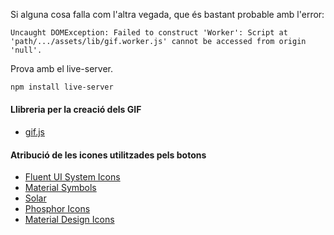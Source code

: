 Si alguna cosa falla com l'altra vegada, que és bastant probable amb l'error:

```
Uncaught DOMException: Failed to construct 'Worker': Script at 'path/.../assets/lib/gif.worker.js' cannot be accessed from origin 'null'.
```

Prova amb el live-server.

```sh
npm install live-server
```

#### Llibreria per la creació dels GIF

- [gif.js](https://github.com/jnordberg/gif.js)

#### Atribució de les icones utilitzades pels botons

- [Fluent UI System Icons](https://github.com/microsoft/fluentui-system-icons)
- [Material Symbols](https://fonts.google.com/icons)
- [Solar](https://github.com/480-Design/Solar-Icon-Set)
- [Phosphor Icons](https://phosphoricons.com/)
- [Material Design Icons](https://github.com/Templarian/MaterialDesign)
